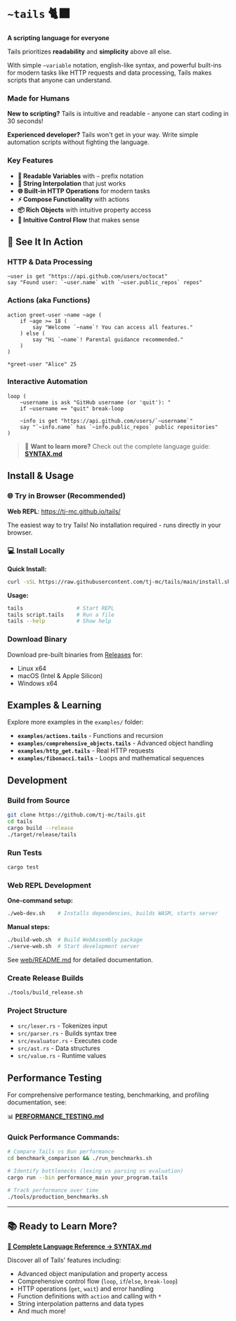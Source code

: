 # `~tails` 🐈‍⬛

**A scripting language for everyone**

Tails prioritizes **readability** and **simplicity** above all else. 

With simple `~variable` notation, english-like syntax, and powerful built-ins for modern tasks like HTTP requests and data processing, Tails makes scripts that anyone can understand.

### Made for Humans

**New to scripting?** Tails is intuitive and readable - anyone can start coding in 30 seconds! 

**Experienced developer?** Tails won't get in your way. Write simple automation scripts without fighting the language.

### Key Features

- **🔖 Readable Variables** with `~` prefix notation
- **🎯 String Interpolation** that just works
- **🌐 Built-in HTTP Operations** for modern tasks
- **⚡ Compose Functionality** with actions
- **📦 Rich Objects** with intuitive property access
- **🔄 Intuitive Control Flow** that makes sense

## 🚀 See It In Action

### HTTP & Data Processing
```tails
~user is get "https://api.github.com/users/octocat"
say "Found user: `~user.name` with `~user.public_repos` repos"
```

### Actions (aka Functions)
```tails
action greet-user ~name ~age (
    if ~age >= 18 (
        say "Welcome `~name`! You can access all features."
    ) else (
        say "Hi `~name`! Parental guidance recommended."
    )
)

*greet-user "Alice" 25
```

### Interactive Automation
```tails
loop (
    ~username is ask "GitHub username (or 'quit'): "
    if ~username == "quit" break-loop

    ~info is get "https://api.github.com/users/`~username`"
    say "`~info.name` has `~info.public_repos` public repositories"
)
```

> 📖 **Want to learn more?** Check out the complete language guide: **[SYNTAX.md](docs/SYNTAX.md)**

## Install & Usage

### 🌐 Try in Browser (Recommended)

**Web REPL**: https://tj-mc.github.io/tails/

The easiest way to try Tails! No installation required - runs directly in your browser.

### 💻 Install Locally

**Quick Install:**
```bash
curl -sSL https://raw.githubusercontent.com/tj-mc/tails/main/install.sh | bash
```

**Usage:**
```bash
tails                 # Start REPL
tails script.tails    # Run a file
tails --help          # Show help
```

### Download Binary
Download pre-built binaries from [Releases](https://github.com/tj-mc/tails/releases) for:
- Linux x64
- macOS (Intel & Apple Silicon)
- Windows x64

## Examples & Learning

Explore more examples in the `examples/` folder:
- **`examples/actions.tails`** - Functions and recursion
- **`examples/comprehensive_objects.tails`** - Advanced object handling
- **`examples/http_get.tails`** - Real HTTP requests
- **`examples/fibonacci.tails`** - Loops and mathematical sequences

## Development

### Build from Source
```bash
git clone https://github.com/tj-mc/tails.git
cd tails
cargo build --release
./target/release/tails
```

### Run Tests
```bash
cargo test
```

### Web REPL Development

**One-command setup:**
```bash
./web-dev.sh    # Installs dependencies, builds WASM, starts server
```

**Manual steps:**
```bash
./build-web.sh  # Build WebAssembly package
./serve-web.sh  # Start development server
```

See [web/README.md](web/README.md) for detailed documentation.

### Create Release Builds
```bash
./tools/build_release.sh
```

### Project Structure
- `src/lexer.rs` - Tokenizes input
- `src/parser.rs` - Builds syntax tree
- `src/evaluator.rs` - Executes code
- `src/ast.rs` - Data structures
- `src/value.rs` - Runtime values

## Performance Testing

For comprehensive performance testing, benchmarking, and profiling documentation, see:

📊 **[PERFORMANCE_TESTING.md](docs/PERFORMANCE_TESTING.md)**

### Quick Performance Commands:
```bash
# Compare Tails vs Bun performance
cd benchmark_comparison && ./run_benchmarks.sh

# Identify bottlenecks (lexing vs parsing vs evaluation)
cargo run --bin performance_main your_program.tails

# Track performance over time
./tools/production_benchmarks.sh
```
---

## 📚 Ready to Learn More?

**[📖 Complete Language Reference → SYNTAX.md](docs/SYNTAX.md)**

Discover all of Tails' features including:
- Advanced object manipulation and property access
- Comprehensive control flow (`loop`, `if`/`else`, `break-loop`)
- HTTP operations (`get`, `wait`) and error handling
- Function definitions with `action` and calling with `*`
- String interpolation patterns and data types
- And much more!
